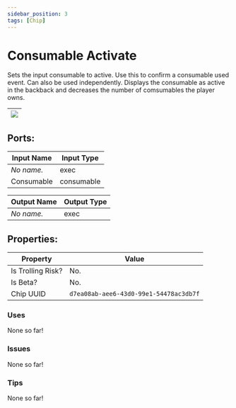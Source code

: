 ```yaml
---
sidebar_position: 3
tags: [Chip]
---
```


# Consumable Activate


Sets the input consumable to active. Use this to confirm a consumable used event. Can also be used independently. Displays the consumable as active in the backback and decreases the number of comsumables the player owns.

| ![](https://images-ext-2.discordapp.net/external/MPmIaQzlEPmgGWlgi-WxBBXt0Bjv_zWPkg1y1f_sy3s/https/www.recroomcircuits.com/image/circuit/absolute-value?width=206&height=108) |
|-----|

## Ports:

| Input Name | Input Type |
|-----------|-----------|
| *No name.* | exec |
| Consumable | consumable |

| Output Name | Output Type |
|-----------|-----------|
| *No name.* | exec |

## Properties:

| Property  | Value |
|-------------------|-----------|
| Is Trolling Risk? | No. |
| Is Beta? | No. |
| Chip UUID | `d7ea08ab-aee6-43d0-99e1-54478ac3db7f` |

### Uses
None so far!

### Issues
None so far!

### Tips
None so far!
